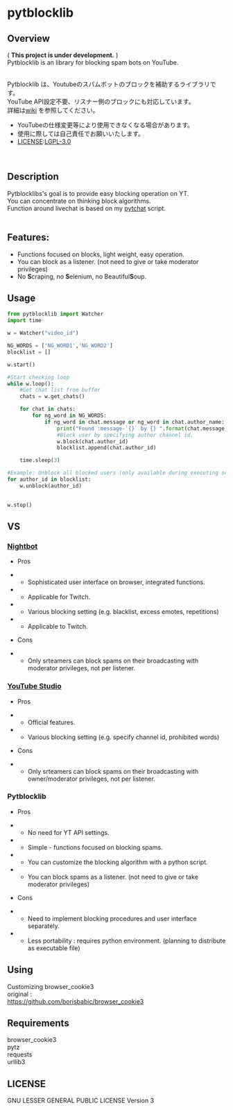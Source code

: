# pytblocklib
## Overview
( **This project is under development.** )<br>
Pytblocklib is an library for blocking spam bots on YouTube.
<br>
<br>

Pytblocklib は、Youtubeのスパムボットのブロックを補助するライブラリです。<br>
YouTube API設定不要、リスナー側のブロックにも対応しています。<br>
詳細は[wiki](https://github.com/taizan-hokuto/pytblocklib/wiki) を参照してください。
<br>
+ YouTubeの仕様変更等により使用できなくなる場合があります。
+ 使用に際しては自己責任でお願いいたします。
+ [LICENSE](https://github.com/taizan-hokuto/pytblocklib/wiki#%E3%83%A9%E3%82%A4%E3%82%BB%E3%83%B3%E3%82%B9%E3%81%AB%E3%81%A4%E3%81%84%E3%81%A6):[LGPL-3.0](https://github.com/taizan-hokuto/pytblocklib/blob/master/LICENSE)
<br>

## Description
Pytblocklibs's goal is to provide easy blocking operation on YT.<br>
You can concentrate on thinking block algorithms.<br>
Function around livechat is based on my [pytchat](https://github.com/taizan-hokuto/pytchat) script.
<br>
<br>

## Features:
+ Functions focused on blocks, light weight, easy operation.
+ You can block as a listener. (not need to give or take moderator privileges)
+ No **S**craping, no **S**elenium, no Beautiful**S**oup.
 
 
## Usage
```python
from pytblocklib import Watcher
import time

w = Watcher("video_id")

NG_WORDS = ['NG_WORD1','NG_WORD2']
blocklist = []

w.start()

#Start checking loop
while w.loop():
    #Get chat list from buffer
    chats = w.get_chats()

    for chat in chats:
        for ng_word in NG_WORDS:
            if ng_word in chat.message or ng_word in chat.author_name:
                print("Found :message-`{}` by {} ".format(chat.message, chat.author_name))
                #Block user by specifying author channel id.
                w.block(chat.author_id)
                blocklist.append(chat.author_id)

    time.sleep(3)

#Example: Unblock all blocked users (only available during executing script)
for author_id in blocklist:
    w.unblock(author_id)
    

w.stop()

```

## VS

### [Nightbot](https://nightbot.tv/)
+ Pros 
+ + Sophisticated user interface on browser, integrated functions.
+ + Applicable for Twitch.
+ + Various blocking setting (e.g. blacklist, excess emotes, repetitions)
+ + Applicable to Twitch.

+ Cons
+ + Only srteamers can block spams on their broadcasting with moderator privileges, not per listener.

### [YouTube Studio](https://studio.youtube.com)
+ Pros 
+ + Official features.
+ + Various blocking setting (e.g. specify channel id, prohibited words)

+ Cons
+ + Only srteamers can block spams on their broadcasting with owner/moderator privileges, not per listener.


### Pytblocklib 
+ Pros 
+ + No need for YT API settings.
+ + Simple - functions focused on blocking spams.
+ + You can customize the blocking algorithm with a python script.
+ + You can block spams as a listener. (not need to give or take moderator privileges)

+ Cons
+ + Need to implement blocking procedures and user interface separately.
+ + Less portability : requires python environment. (planning to distribute as executable file)

## Using
Customizing 
browser_cookie3<br>
original :<br>
https://github.com/borisbabic/browser_cookie3<br>


## Requirements
browser_cookie3<br>
pytz<br>
requests<br>
urllib3<br>

## LICENSE
GNU LESSER GENERAL PUBLIC LICENSE Version 3



